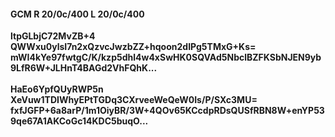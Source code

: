 #### GCM R 20/0c/400 L 20/0c/400
**ltpGLbjC72MvZB+4**<br/>**QWWxu0ylsI7n2xQzvcJwzbZZ+hqoon2dIPg5TMxG+Ks=**<br/>**mWI4kYe97fwtgC/K/kzp5dhl4w4xSwHK0SQVAd5NbclBZFKSbNJEN9yb9LfR6W+JLHnT4BAGd2VhFQhK...**<br/><br/>
**HaEo6YpfQUyRWP5n**<br/>**XeVuw1TDIWhyEPtTGDq3CXrveeWeQeW0Is/P/SXc3MU=**<br/>**fxfJGFP+6a8arP/1m1OiyBR/3W+4QOv65KCcdpRDsQUSfRBN8W+enYP539qe67A1AKCoGc14KDC5buqO...**